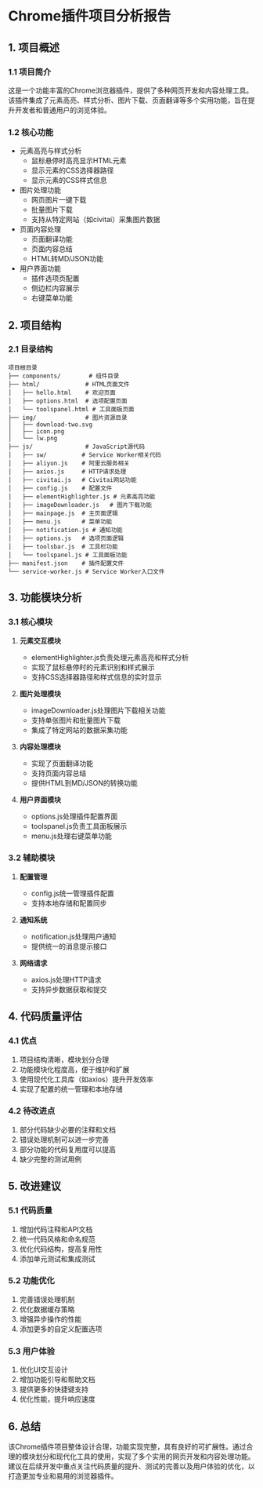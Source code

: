 # Chrome插件项目分析报告

## 1. 项目概述

### 1.1 项目简介
这是一个功能丰富的Chrome浏览器插件，提供了多种网页开发和内容处理工具。该插件集成了元素高亮、样式分析、图片下载、页面翻译等多个实用功能，旨在提升开发者和普通用户的浏览体验。

### 1.2 核心功能
- 元素高亮与样式分析
  - 鼠标悬停时高亮显示HTML元素
  - 显示元素的CSS选择器路径
  - 显示元素的CSS样式信息
- 图片处理功能
  - 网页图片一键下载
  - 批量图片下载
  - 支持从特定网站（如civitai）采集图片数据
- 页面内容处理
  - 页面翻译功能
  - 页面内容总结
  - HTML转MD/JSON功能
- 用户界面功能
  - 插件选项页配置
  - 侧边栏内容展示
  - 右键菜单功能

## 2. 项目结构

### 2.1 目录结构
```
项目根目录
├── components/        # 组件目录
├── html/             # HTML页面文件
│   ├── hello.html    # 欢迎页面
│   ├── options.html  # 选项配置页面
│   └── toolspanel.html # 工具面板页面
├── img/              # 图片资源目录
│   ├── download-two.svg
│   ├── icon.png
│   └── lw.png
├── js/               # JavaScript源代码
│   ├── sw/          # Service Worker相关代码
│   ├── aliyun.js    # 阿里云服务相关
│   ├── axios.js     # HTTP请求处理
│   ├── civitai.js   # Civitai网站功能
│   ├── config.js    # 配置文件
│   ├── elementHighlighter.js # 元素高亮功能
│   ├── imageDownloader.js   # 图片下载功能
│   ├── mainpage.js  # 主页面逻辑
│   ├── menu.js      # 菜单功能
│   ├── notification.js # 通知功能
│   ├── options.js   # 选项页面逻辑
│   ├── toolsbar.js  # 工具栏功能
│   └── toolspanel.js # 工具面板功能
├── manifest.json    # 插件配置文件
└── service-worker.js # Service Worker入口文件
```

## 3. 功能模块分析

### 3.1 核心模块

1. **元素交互模块**
   - elementHighlighter.js负责处理元素高亮和样式分析
   - 实现了鼠标悬停时的元素识别和样式展示
   - 支持CSS选择器路径和样式信息的实时显示

2. **图片处理模块**
   - imageDownloader.js处理图片下载相关功能
   - 支持单张图片和批量图片下载
   - 集成了特定网站的数据采集功能

3. **内容处理模块**
   - 实现了页面翻译功能
   - 支持页面内容总结
   - 提供HTML到MD/JSON的转换功能

4. **用户界面模块**
   - options.js处理插件配置界面
   - toolspanel.js负责工具面板展示
   - menu.js处理右键菜单功能

### 3.2 辅助模块

1. **配置管理**
   - config.js统一管理插件配置
   - 支持本地存储和配置同步

2. **通知系统**
   - notification.js处理用户通知
   - 提供统一的消息提示接口

3. **网络请求**
   - axios.js处理HTTP请求
   - 支持异步数据获取和提交

## 4. 代码质量评估

### 4.1 优点
1. 项目结构清晰，模块划分合理
2. 功能模块化程度高，便于维护和扩展
3. 使用现代化工具库（如axios）提升开发效率
4. 实现了配置的统一管理和本地存储

### 4.2 待改进点
1. 部分代码缺少必要的注释和文档
2. 错误处理机制可以进一步完善
3. 部分功能的代码复用度可以提高
4. 缺少完整的测试用例

## 5. 改进建议

### 5.1 代码质量
1. 增加代码注释和API文档
2. 统一代码风格和命名规范
3. 优化代码结构，提高复用性
4. 添加单元测试和集成测试

### 5.2 功能优化
1. 完善错误处理机制
2. 优化数据缓存策略
3. 增强异步操作的性能
4. 添加更多的自定义配置选项

### 5.3 用户体验
1. 优化UI交互设计
2. 增加功能引导和帮助文档
3. 提供更多的快捷键支持
4. 优化性能，提升响应速度

## 6. 总结

该Chrome插件项目整体设计合理，功能实现完整，具有良好的可扩展性。通过合理的模块划分和现代化工具的使用，实现了多个实用的网页开发和内容处理功能。建议在后续开发中重点关注代码质量的提升、测试的完善以及用户体验的优化，以打造更加专业和易用的浏览器插件。